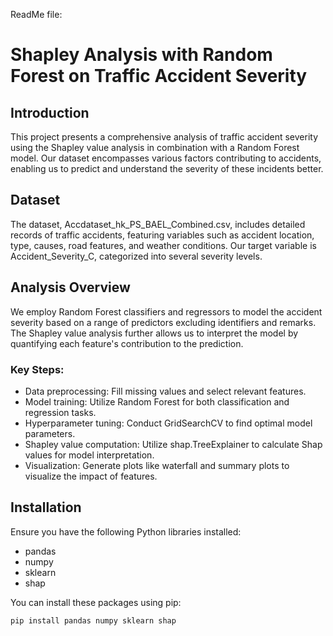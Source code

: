 ReadMe file: 
# Shapley Analysis with Random Forest on Traffic Accident Severity

## Introduction
This project presents a comprehensive analysis of traffic accident severity using the Shapley value analysis in combination with a Random Forest model. Our dataset encompasses various factors contributing to accidents, enabling us to predict and understand the severity of these incidents better.

## Dataset
The dataset, Accdataset_hk_PS_BAEL_Combined.csv, includes detailed records of traffic accidents, featuring variables such as accident location, type, causes, road features, and weather conditions. Our target variable is Accident_Severity_C, categorized into several severity levels.

## Analysis Overview
We employ Random Forest classifiers and regressors to model the accident severity based on a range of predictors excluding identifiers and remarks. The Shapley value analysis further allows us to interpret the model by quantifying each feature's contribution to the prediction.

### Key Steps:
- Data preprocessing: Fill missing values and select relevant features.
- Model training: Utilize Random Forest for both classification and regression tasks.
- Hyperparameter tuning: Conduct GridSearchCV to find optimal model parameters.
- Shapley value computation: Utilize shap.TreeExplainer to calculate Shap values for model interpretation.
- Visualization: Generate plots like waterfall and summary plots to visualize the impact of features.

## Installation
Ensure you have the following Python libraries installed:
- pandas
- numpy
- sklearn
- shap

You can install these packages using pip:
```bash
pip install pandas numpy sklearn shap
